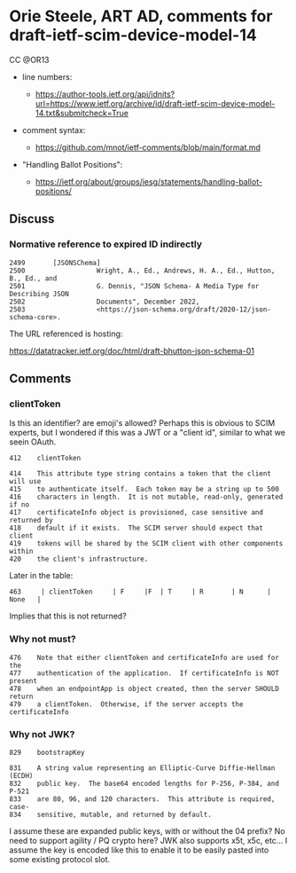 # Orie Steele, ART AD, comments for draft-ietf-scim-device-model-14 
CC @OR13

* line numbers:
  - https://author-tools.ietf.org/api/idnits?url=https://www.ietf.org/archive/id/draft-ietf-scim-device-model-14.txt&submitcheck=True

* comment syntax:
  - https://github.com/mnot/ietf-comments/blob/main/format.md

* "Handling Ballot Positions":
  - https://ietf.org/about/groups/iesg/statements/handling-ballot-positions/

## Discuss

### Normative reference to expired ID indirectly

```
2499	   [JSONSChema]
2500	              Wright, A., Ed., Andrews, H. A., Ed., Hutton, B., Ed., and
2501	              G. Dennis, "JSON Schema- A Media Type for Describing JSON
2502	              Documents", December 2022,
2503	              <https://json-schema.org/draft/2020-12/json-schema-core>.
```

The URL referenced is hosting:

https://datatracker.ietf.org/doc/html/draft-bhutton-json-schema-01


## Comments

### clientToken

Is this an identifier? are emoji's allowed?
Perhaps this is obvious to SCIM experts, but I wondered if this was a JWT or a "client id", similar to what we seein OAuth.

```
412	   clientToken

414	   This attribute type string contains a token that the client will use
415	   to authenticate itself.  Each token may be a string up to 500
416	   characters in length.  It is not mutable, read-only, generated if no
417	   certificateInfo object is provisioned, case sensitive and returned by
418	   default if it exists.  The SCIM server should expect that client
419	   tokens will be shared by the SCIM client with other components within
420	   the client's infrastructure.
```

Later in the table:

```
463	    | clientToken     | F     |F  | T     | R       | N      | None   |
```

Implies that this is not returned?


### Why not must?

```
476	   Note that either clientToken and certificateInfo are used for the
477	   authentication of the application.  If certificateInfo is NOT present
478	   when an endpointApp is object created, then the server SHOULD return
479	   a clientToken.  Otherwise, if the server accepts the certificateInfo
```

### Why not JWK?

```
829	   bootstrapKey

831	   A string value representing an Elliptic-Curve Diffie-Hellman (ECDH)
832	   public key.  The base64 encoded lengths for P-256, P-384, and P-521
833	   are 80, 96, and 120 characters.  This attribute is required, case-
834	   sensitive, mutable, and returned by default.
```

I assume these are expanded public keys, with or without the 04 prefix?
No need to support agility / PQ crypto here?
JWK also supports x5t, x5c, etc...
I assume the key is encoded like this to enable it to be easily pasted into some existing protocol slot.

